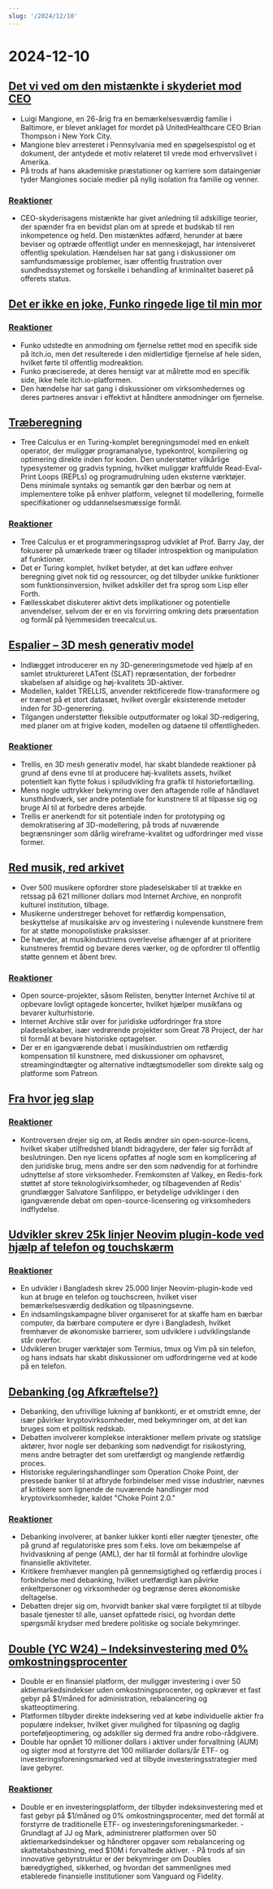 ```yaml
---
slug: '/2024/12/10'
---
```


# 2024-12-10

## [Det vi ved om den mistænkte i skyderiet mod CEO](https://www.bbc.com/news/articles/cp9nxee2r0do)

- Luigi Mangione, en 26-årig fra en bemærkelsesværdig familie i Baltimore, er blevet anklaget for mordet på UnitedHealthcare CEO Brian Thompson i New York City.
- Mangione blev arresteret i Pennsylvania med en spøgelsespistol og et dokument, der antydede et motiv relateret til vrede mod erhvervslivet i Amerika.
- På trods af hans akademiske præstationer og karriere som dataingeniør tyder Mangiones sociale medier på nylig isolation fra familie og venner.

### [Reaktioner](https://news.ycombinator.com/item?id=42370622)

- CEO-skyderisagens mistænkte har givet anledning til adskillige teorier, der spænder fra en bevidst plan om at sprede et budskab til ren inkompetence og held. Den mistænktes adfærd, herunder at bære beviser og optræde offentligt under en menneskejagt, har intensiveret offentlig spekulation. Hændelsen har sat gang i diskussioner om samfundsmæssige problemer, især offentlig frustration over sundhedssystemet og forskelle i behandling af kriminalitet baseret på offerets status.

## [Det er ikke en joke, Funko ringede lige til min mor](https://twitter.com/itchio/status/1866239798924763227)

### [Reaktioner](https://news.ycombinator.com/item?id=42371481)

- Funko udstedte en anmodning om fjernelse rettet mod en specifik side på itch.io, men det resulterede i den midlertidige fjernelse af hele siden, hvilket førte til offentlig modreaktion.
- Funko præciserede, at deres hensigt var at målrette mod en specifik side, ikke hele itch.io-platformen.
- Den hændelse har sat gang i diskussioner om virksomhedernes og deres partneres ansvar i effektivt at håndtere anmodninger om fjernelse.

## [Træberegning](https://treecalcul.us/)

- Tree Calculus er en Turing-komplet beregningsmodel med en enkelt operator, der muliggør programanalyse, typekontrol, kompilering og optimering direkte inden for koden. Den understøtter vilkårlige typesystemer og gradvis typning, hvilket muliggør kraftfulde Read-Eval-Print Loops (REPLs) og programudrulning uden eksterne værktøjer. Dens minimale syntaks og semantik gør den bærbar og nem at implementere tolke på enhver platform, velegnet til modellering, formelle specifikationer og uddannelsesmæssige formål.

### [Reaktioner](https://news.ycombinator.com/item?id=42373437)

- Tree Calculus er et programmeringssprog udviklet af Prof. Barry Jay, der fokuserer på umærkede træer og tillader introspektion og manipulation af funktioner.
- Det er Turing komplet, hvilket betyder, at det kan udføre enhver beregning givet nok tid og ressourcer, og det tilbyder unikke funktioner som funktionsinversion, hvilket adskiller det fra sprog som Lisp eller Forth.
- Fællesskabet diskuterer aktivt dets implikationer og potentielle anvendelser, selvom der er en vis forvirring omkring dets præsentation og formål på hjemmesiden treecalcul.us.

## [Espalier – 3D mesh generativ model](https://trellis3d.github.io/)

- Indlægget introducerer en ny 3D-genereringsmetode ved hjælp af en samlet struktureret LATent (SLAT) repræsentation, der forbedrer skabelsen af alsidige og høj-kvalitets 3D-aktiver.
- Modellen, kaldet TRELLIS, anvender rektificerede flow-transformere og er trænet på et stort datasæt, hvilket overgår eksisterende metoder inden for 3D-generering.
- Tilgangen understøtter fleksible outputformater og lokal 3D-redigering, med planer om at frigive koden, modellen og dataene til offentligheden.

### [Reaktioner](https://news.ycombinator.com/item?id=42369476)

- Trellis, en 3D mesh generativ model, har skabt blandede reaktioner på grund af dens evne til at producere høj-kvalitets assets, hvilket potentielt kan flytte fokus i spiludvikling fra grafik til historiefortælling.
- Mens nogle udtrykker bekymring over den aftagende rolle af håndlavet kunsthåndværk, ser andre potentiale for kunstnere til at tilpasse sig og bruge AI til at forbedre deres arbejde.
- Trellis er anerkendt for sit potentiale inden for prototyping og demokratisering af 3D-modellering, på trods af nuværende begrænsninger som dårlig wireframe-kvalitet og udfordringer med visse former.

## [Red musik, red arkivet](https://www.savethearchive.com/)

- Over 500 musikere opfordrer store pladeselskaber til at trække en retssag på 621 millioner dollars mod Internet Archive, en nonprofit kulturel institution, tilbage.
- Musikerne understreger behovet for retfærdig kompensation, beskyttelse af musikalske arv og investering i nulevende kunstnere frem for at støtte monopolistiske praksisser.
- De hævder, at musikindustriens overlevelse afhænger af at prioritere kunstneres fremtid og bevare deres værker, og de opfordrer til offentlig støtte gennem et åbent brev.

### [Reaktioner](https://news.ycombinator.com/item?id=42373098)

- Open source-projekter, såsom Relisten, benytter Internet Archive til at opbevare lovligt optagede koncerter, hvilket hjælper musikfans og bevarer kulturhistorie.
- Internet Archive står over for juridiske udfordringer fra store pladeselskaber, især vedrørende projekter som Great 78 Project, der har til formål at bevare historiske optagelser.
- Der er en igangværende debat i musikindustrien om retfærdig kompensation til kunstnere, med diskussioner om ophavsret, streamingindtægter og alternative indtægtsmodeller som direkte salg og platforme som Patreon.

## [Fra hvor jeg slap](https://antirez.com/news/144)

### [Reaktioner](https://news.ycombinator.com/item?id=42378488)

- Kontroversen drejer sig om, at Redis ændrer sin open-source-licens, hvilket skaber utilfredshed blandt bidragydere, der føler sig forrådt af beslutningen. Den nye licens opfattes af nogle som en komplicering af den juridiske brug, mens andre ser den som nødvendig for at forhindre udnyttelse af store virksomheder. Fremkomsten af Valkey, en Redis-fork støttet af store teknologivirksomheder, og tilbagevenden af Redis' grundlægger Salvatore Sanfilippo, er betydelige udviklinger i den igangværende debat om open-source-licensering og virksomheders indflydelse.

## [Udvikler skrev 25k linjer Neovim plugin-kode ved hjælp af telefon og touchskærm](https://old.reddit.com/r/neovim/comments/1h7vhmg/bro_been_developing_his_2k_star_plugin_on_a/)

### [Reaktioner](https://news.ycombinator.com/item?id=42374823)

- En udvikler i Bangladesh skrev 25.000 linjer Neovim-plugin-kode ved kun at bruge en telefon og touchscreen, hvilket viser bemærkelsesværdig dedikation og tilpasningsevne.
- En indsamlingskampagne bliver organiseret for at skaffe ham en bærbar computer, da bærbare computere er dyre i Bangladesh, hvilket fremhæver de økonomiske barrierer, som udviklere i udviklingslande står overfor.
- Udvikleren bruger værktøjer som Termius, tmux og Vim på sin telefon, og hans indsats har skabt diskussioner om udfordringerne ved at kode på en telefon.

## [Debanking (og Afkræftelse?)](https://www.bitsaboutmoney.com/archive/debanking-and-debunking/)

- Debanking, den ufrivillige lukning af bankkonti, er et omstridt emne, der især påvirker kryptovirksomheder, med bekymringer om, at det kan bruges som et politisk redskab.
- Debatten involverer komplekse interaktioner mellem private og statslige aktører, hvor nogle ser debanking som nødvendigt for risikostyring, mens andre betragter det som uretfærdigt og manglende retfærdig proces.
- Historiske reguleringshandlinger som Operation Choke Point, der pressede banker til at afbryde forbindelser med visse industrier, nævnes af kritikere som lignende de nuværende handlinger mod kryptovirksomheder, kaldet "Choke Point 2.0."

### [Reaktioner](https://news.ycombinator.com/item?id=42371476)

- Debanking involverer, at banker lukker konti eller nægter tjenester, ofte på grund af regulatoriske pres som f.eks. love om bekæmpelse af hvidvaskning af penge (AML), der har til formål at forhindre ulovlige finansielle aktiviteter.
- Kritikere fremhæver manglen på gennemsigtighed og retfærdig proces i forbindelse med debanking, hvilket uretfærdigt kan påvirke enkeltpersoner og virksomheder og begrænse deres økonomiske deltagelse.
- Debatten drejer sig om, hvorvidt banker skal være forpligtet til at tilbyde basale tjenester til alle, uanset opfattede risici, og hvordan dette spørgsmål krydser med bredere politiske og sociale bekymringer.

## [Double (YC W24) – Indeksinvestering med 0% omkostningsprocenter](https://news.ycombinator.com/item?id=42377018)

- Double er en finansiel platform, der muliggør investering i over 50 aktiemarkedsindekser uden omkostningsprocenter, og opkræver et fast gebyr på $1/måned for administration, rebalancering og skatteoptimering.
- Platformen tilbyder direkte indeksering ved at købe individuelle aktier fra populære indekser, hvilket giver mulighed for tilpasning og daglig porteføljeoptimering, og adskiller sig dermed fra andre robo-rådgivere.
- Double har opnået 10 millioner dollars i aktiver under forvaltning (AUM) og sigter mod at forstyrre det 100 milliarder dollars/år ETF- og investeringsforeningsmarked ved at tilbyde investeringsstrategier med lave gebyrer.

### [Reaktioner](https://news.ycombinator.com/item?id=42377018)

- Double er en investeringsplatform, der tilbyder indeksinvestering med et fast gebyr på $1/måned og 0% omkostningsprocenter, med det formål at forstyrre de traditionelle ETF- og investeringsforeningsmarkeder. - Grundlagt af JJ og Mark, administrerer platformen over 50 aktiemarkedsindekser og håndterer opgaver som rebalancering og skattetabshøstning, med $10M i forvaltede aktiver. - På trods af sin innovative gebyrstruktur er der bekymringer om Doubles bæredygtighed, sikkerhed, og hvordan det sammenlignes med etablerede finansielle institutioner som Vanguard og Fidelity.

<head>
  <meta property="og:title" content="Det vi ved om den mistænkte i skyderiet mod CEO" />
  <meta property="og:type" content="website" />
  <meta property="og:image" content="https://og.cho.sh/api/og/?title=Det%20vi%20ved%20om%20den%20mist%C3%A6nkte%20i%20skyderiet%20mod%20CEO&subheading=tirsdag%20den%2010.%20december%202024%3A%20Resum%C3%A9%20af%20Hacker%20News" />
</head>
